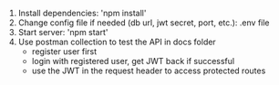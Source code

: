 1. Install dependencies: 'npm install'
2. Change config file if needed (db url, jwt secret, port, etc.): .env file
3. Start server: 'npm start'
4. Use postman collection to test the API in docs folder
    - register user first
    - login with registered user, get JWT back if successful
    - use the JWT in the request header to access protected routes